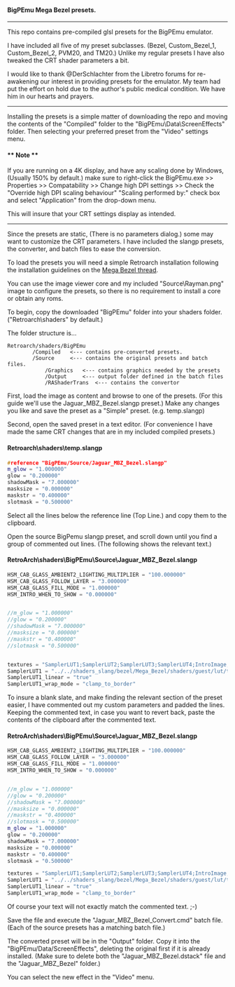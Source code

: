 #### BigPEmu Mega Bezel presets.
___

This repo contains pre-compiled glsl presets for the BigPEmu emulator.

I have included all five of my preset subclasses. (Bezel, Custom_Bezel_1, Custom_Bezel_2, PVM20, and TM20.) Unlike my regular presets I have also tweaked the CRT shader parameters a bit.

I would like to thank @DerSchlachter from the Libretro forums for re-awakening our interest in providing presets for the emulator. My team had put the effort on hold due to the author's public medical condition. We have him in our hearts and prayers.

---

Installing the presets is a simple matter of downloading the repo and moving the contents of the "Compiled" folder to the "BigPEmu\Data\ScreenEffects" folder. Then selecting your preferred preset from the "Video" settings menu.

#### ** Note **

If you are running on a 4K display, and have any scaling done by Windows, (Usually 150% by default.) make sure to right-click the BigPEmu.exe >> Properties >> Compatability >> Change high DPI settings >> Check the "Override high DPI scaling behaviour" "Scaling performed by:" check box and select "Application" from the drop-down menu.

This will insure that your CRT settings display as intended.

---

Since the presets are static, (There is no parameters dialog.) some may want to customize the CRT parameters. I have included the slangp presets, the converter, and batch files to ease the conversion.

To load the presets you will need a simple Retroarch installation following the installation guidelines on the [Mega Bezel thread](https://forums.libretro.com/t/hsm-mega-bezel-reflection-shader-feedback-and-updates/25512).

You can use the image viewer core and my included "Source\Rayman.png" image to configure the presets, so there is no requirement to install a core or obtain any roms.

To begin, copy the downloaded "BigPEmu" folder into your shaders folder. ("Retroarch\shaders" by default.)

The folder structure is...

```
Retroarch/shaders/BigPEmu
    	/Compiled   <--- contains pre-converted presets.
    	/Source     <--- contains the original presets and batch files.
    		/Graphics   <--- contains graphics needed by the presets
    		/Output     <--- output folder defined in the batch files
    		/RAShaderTrans  <--- contains the convertor
```

First, load the image as content and browse to one of the presets. (For this guide we'll use the Jaguar_MBZ_Bezel.slangp preset.) Make any changes you like and save the preset as a "Simple" preset. (e.g. temp.slangp)

Second, open the saved preset in a text editor. (For convenience I have made the same CRT changes that are in my included compiled presets.)

#### Retroarch\shaders\temp.slangp

```cpp
#reference "BigPEmu/Source/Jaguar_MBZ_Bezel.slangp"
m_glow = "1.000000"
glow = "0.200000"
shadowMask = "7.000000"
masksize = "0.000000"
maskstr = "0.400000"
slotmask = "0.500000"
```

Select all the lines below the reference line (Top Line.) and copy them to the clipboard.

Open the source BigPemu slangp preset, and scroll down until you find a group of commented out lines. (The following shows the relevant text.)

#### RetroArch\shaders\BigPEmu\Source\Jaguar_MBZ_Bezel.slangp
```cpp
HSM_CAB_GLASS_AMBIENT2_LIGHTING_MULTIPLIER = "100.000000"
HSM_CAB_GLASS_FOLLOW_LAYER = "3.000000"
HSM_CAB_GLASS_FILL_MODE = "1.000000"
HSM_INTRO_WHEN_TO_SHOW = "0.000000"


//m_glow = "1.000000"
//glow = "0.200000"
//shadowMask = "7.000000"
//masksize = "0.000000"
//maskstr = "0.400000"
//slotmask = "0.500000"


textures = "SamplerLUT1;SamplerLUT2;SamplerLUT3;SamplerLUT4;IntroImage;ScreenPlacementImage;TubeDiffuseImage;TubeColoredGelImage;TubeShadowImage;TubeStaticReflectionImage;BackgroundImage;BackgroundVertImage;ReflectionMaskImage;FrameTextureImage;CabinetGlassImage;DeviceImage;DeviceVertImage;DeviceLEDImage;DecalImage;NightLightingImage;NightLighting2Image;LEDImage;TopLayerImage"
SamplerLUT1 = "../../shaders_slang/bezel/Mega_Bezel/shaders/guest/lut/trinitron-lut.png"
SamplerLUT1_linear = "true"
SamplerLUT1_wrap_mode = "clamp_to_border"
```

To insure a blank slate, and make finding the relevant section of the preset easier, I have commented out my custom parameters and padded the lines. Keeping the commented text, in case you want to revert back, paste the contents of the clipboard after the commented text.

#### RetroArch\shaders\BigPEmu\Source\Jaguar_MBZ_Bezel.slangp
```cpp
HSM_CAB_GLASS_AMBIENT2_LIGHTING_MULTIPLIER = "100.000000"
HSM_CAB_GLASS_FOLLOW_LAYER = "3.000000"
HSM_CAB_GLASS_FILL_MODE = "1.000000"
HSM_INTRO_WHEN_TO_SHOW = "0.000000"


//m_glow = "1.000000"
//glow = "0.200000"
//shadowMask = "7.000000"
//masksize = "0.000000"
//maskstr = "0.400000"
//slotmask = "0.500000"
m_glow = "1.000000"
glow = "0.200000"
shadowMask = "7.000000"
masksize = "0.000000"
maskstr = "0.400000"
slotmask = "0.500000"

textures = "SamplerLUT1;SamplerLUT2;SamplerLUT3;SamplerLUT4;IntroImage;ScreenPlacementImage;TubeDiffuseImage;TubeColoredGelImage;TubeShadowImage;TubeStaticReflectionImage;BackgroundImage;BackgroundVertImage;ReflectionMaskImage;FrameTextureImage;CabinetGlassImage;DeviceImage;DeviceVertImage;DeviceLEDImage;DecalImage;NightLightingImage;NightLighting2Image;LEDImage;TopLayerImage"
SamplerLUT1 = "../../shaders_slang/bezel/Mega_Bezel/shaders/guest/lut/trinitron-lut.png"
SamplerLUT1_linear = "true"
SamplerLUT1_wrap_mode = "clamp_to_border"
```

Of course your text will not exactly match the commented text. ;-)

Save the file and execute the "Jaguar_MBZ_Bezel_Convert.cmd" batch file. (Each of the source presets has a matching batch file.)

The converted preset will be in the "Output" folder. Copy it into the "BigPEmu/Data/ScreenEffects", deleting the original first if it is already installed. (Make sure to delete both the "Jaguar_MBZ_Bezel.dstack" file and the "Jaguar_MBZ_Bezel" folder.)

You can select the new effect in the "Video" menu.
